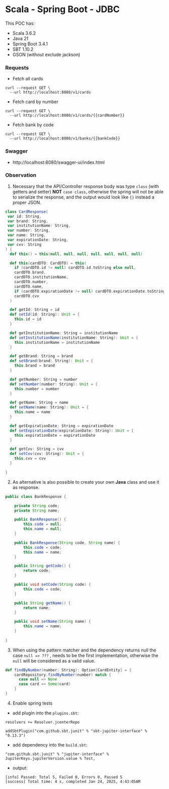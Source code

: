 # Scala - Spring Boot - JDBC

This POC has:
- Scala 3.6.2
- Java 21
- Spring Boot 3.4.1
- SBT 1.10.2
- GSON (without exclude jackson)

### Requests

* Fetch all cards
```
curl --request GET \
  --url http://localhost:8080/v1/cards
```

* Fetch card by number
```
curl --request GET \
  --url http://localhost:8080/v1/cards/{{cardNumber}}
```

* Fetch bank by code
```
curl --request GET \
  --url http://localhost:8080/v1/banks/{{bankCode}}
```

### Swagger
- http://localhost:8080/swagger-ui/index.html

### Observation 

1. Necessary that the API/Controller response body was type `class` (with getters and setter) **NOT** `case class`, 
otherwise the spring will not be able to serialize the response, and the output would look like `{}` instead a proper JSON.
```scala
class CardResponse(
 var id: String,
 var brand: String,
 var institutionName: String,
 var number: String,
 var name: String,
 var expirationDate: String,
 var cvv: String
) {
  def this() = this(null, null, null, null, null, null, null)

  def this(cardDTO: CardDTO) = this(
    if (cardDTO.id != null) cardDTO.id.toString else null,
    cardDTO.brand,
    cardDTO.institutionName,
    cardDTO.number,
    cardDTO.name,
    if (cardDTO.expirationDate != null) cardDTO.expirationDate.toString else null,
    cardDTO.cvv
  )

  def getId: String = id
  def setId(id: String): Unit = {
    this.id = id
  }

  def getInstitutionName: String = institutionName
  def setInstitutionName(institutionName: String): Unit = {
    this.institutionName = institutionName
  }

  def getBrand: String = brand
  def setBrand(brand: String): Unit = {
    this.brand = brand
  }

  def getNumber: String = number
  def setNumber(number: String): Unit = {
    this.number = number
  }

  def getName: String = name
  def setName(name: String): Unit = {
    this.name = name
  }

  def getExpirationDate: String = expirationDate
  def setExpirationDate(expirationDate: String): Unit = {
    this.expirationDate = expirationDate
  }

  def getCvv: String = cvv
  def setCvv(cvv: String): Unit = {
    this.cvv = cvv
  }

}
```

2. As alternative is also possible to create your own **Java** class and use it as response.
```java
public class BankResponse {

    private String code;
    private String name;

    public BankResponse() {
        this.code = null;
        this.name = null;
    }

    public BankResponse(String code, String name) {
        this.code = code;
        this.name = name;
    }

    public String getCode() {
        return code;
    }

    public void setCode(String code) {
        this.code = code;
    }

    public String getName() {
        return name;
    }

    public void setName(String name) {
        this.name = name;
    }
    
}
```

3. When using the pattern matcher and the dependency returns null the case `null => ???` , needs to be the first implementation, otherwise the `null` will be considered as a valid value.
```scala
def findByNumber(number: String): Option[CardEntity] = {
    cardRepository.findByNumber(number) match {
      case null => None
      case card => Some(card)
    }
}
```

4. Enable spring tests
* add plugin into the `plugins.sbt`:
```
resolvers += Resolver.jcenterRepo

addSbtPlugin("com.github.sbt.junit" % "sbt-jupiter-interface" % "0.13.3")
```

* add dependency into the `build.sbt`:
```
"com.github.sbt.junit" % "jupiter-interface" % JupiterKeys.jupiterVersion.value % Test,
```

* output:
```
[info] Passed: Total 5, Failed 0, Errors 0, Passed 5
[success] Total time: 4 s, completed Jan 24, 2025, 4:43:05AM
```